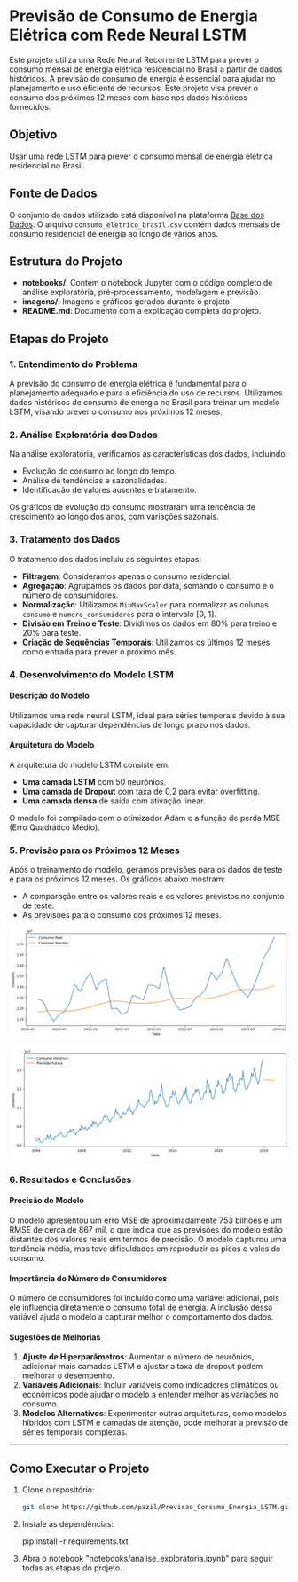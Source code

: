 # Previsão de Consumo de Energia Elétrica com Rede Neural LSTM

Este projeto utiliza uma Rede Neural Recorrente LSTM para prever o consumo mensal de energia elétrica residencial no Brasil a partir de dados históricos. A previsão do consumo de energia é essencial para ajudar no planejamento e uso eficiente de recursos. Este projeto visa prever o consumo dos próximos 12 meses com base nos dados históricos fornecidos.

## Objetivo

Usar uma rede LSTM para prever o consumo mensal de energia elétrica residencial no Brasil.

## Fonte de Dados

O conjunto de dados utilizado está disponível na plataforma [Base dos Dados](https://basedosdados.org/dataset/3e31e540-81ba-4665-9e72-3f81c176adad?table=b955feef-1649-428b-ba46-bc891d2facc2). O arquivo `consumo_eletrico_brasil.csv` contém dados mensais de consumo residencial de energia ao longo de vários anos.

## Estrutura do Projeto

- **notebooks/**: Contém o notebook Jupyter com o código completo de análise exploratória, pré-processamento, modelagem e previsão.
- **imagens/**: Imagens e gráficos gerados durante o projeto.
- **README.md**: Documento com a explicação completa do projeto.

## Etapas do Projeto

### 1. Entendimento do Problema

A previsão do consumo de energia elétrica é fundamental para o planejamento adequado e para a eficiência do uso de recursos. Utilizamos dados históricos de consumo de energia no Brasil para treinar um modelo LSTM, visando prever o consumo nos próximos 12 meses.

### 2. Análise Exploratória dos Dados

Na análise exploratória, verificamos as características dos dados, incluindo:
- Evolução do consumo ao longo do tempo.
- Análise de tendências e sazonalidades.
- Identificação de valores ausentes e tratamento.

Os gráficos de evolução do consumo mostraram uma tendência de crescimento ao longo dos anos, com variações sazonais. 

### 3. Tratamento dos Dados

O tratamento dos dados incluiu as seguintes etapas:
- **Filtragem**: Consideramos apenas o consumo residencial.
- **Agregação**: Agrupamos os dados por data, somando o consumo e o número de consumidores.
- **Normalização**: Utilizamos `MinMaxScaler` para normalizar as colunas `consumo` e `numero_consumidores` para o intervalo [0, 1].
- **Divisão em Treino e Teste**: Dividimos os dados em 80% para treino e 20% para teste.
- **Criação de Sequências Temporais**: Utilizamos os últimos 12 meses como entrada para prever o próximo mês.

### 4. Desenvolvimento do Modelo LSTM

#### Descrição do Modelo
Utilizamos uma rede neural LSTM, ideal para séries temporais devido à sua capacidade de capturar dependências de longo prazo nos dados.

#### Arquitetura do Modelo
A arquitetura do modelo LSTM consiste em:
- **Uma camada LSTM** com 50 neurônios.
- **Uma camada de Dropout** com taxa de 0,2 para evitar overfitting.
- **Uma camada densa** de saída com ativação linear.
  
O modelo foi compilado com o otimizador Adam e a função de perda MSE (Erro Quadrático Médio).

### 5. Previsão para os Próximos 12 Meses

Após o treinamento do modelo, geramos previsões para os dados de teste e para os próximos 12 meses. Os gráficos abaixo mostram:
- A comparação entre os valores reais e os valores previstos no conjunto de teste.
- As previsões para o consumo dos próximos 12 meses.

![Gráfico de Previsão no Conjunto de Teste](imagens/consumo_real_vs_previsto.png)

![Previsão para os Próximos 12 Meses](imagens/previsao_futura.png)

### 6. Resultados e Conclusões

#### Precisão do Modelo
O modelo apresentou um erro MSE de aproximadamente 753 bilhões e um RMSE de cerca de 867 mil, o que indica que as previsões do modelo estão distantes dos valores reais em termos de precisão. O modelo capturou uma tendência média, mas teve dificuldades em reproduzir os picos e vales do consumo.

#### Importância do Número de Consumidores
O número de consumidores foi incluído como uma variável adicional, pois ele influencia diretamente o consumo total de energia. A inclusão dessa variável ajuda o modelo a capturar melhor o comportamento dos dados.

#### Sugestões de Melhorias
1. **Ajuste de Hiperparâmetros**: Aumentar o número de neurônios, adicionar mais camadas LSTM e ajustar a taxa de dropout podem melhorar o desempenho.
2. **Variáveis Adicionais**: Incluir variáveis como indicadores climáticos ou econômicos pode ajudar o modelo a entender melhor as variações no consumo.
3. **Modelos Alternativos**: Experimentar outras arquiteturas, como modelos híbridos com LSTM e camadas de atenção, pode melhorar a previsão de séries temporais complexas.

---

## Como Executar o Projeto

1. Clone o repositório:
   ```bash
   git clone https://github.com/pazil/Previsao_Consumo_Energia_LSTM.git

2. Instale as dependências:

    pip install -r requirements.txt

3. Abra o notebook "notebooks/analise_exploratoria.ipynb" para seguir todas as etapas do projeto.